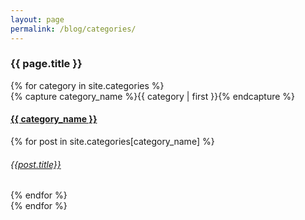 ```yaml
---
layout: page
permalink: /blog/categories/
---
```

<h3>  {{ page.title }} </h3>

<div id="categories">
{% for category in site.categories %}
  <div class="category-box" >
    {% capture category_name %}{{ category | first }}{% endcapture %}
    <div id="#{{ category_name | slugize }}"></div>
    <h4 class="category-head"><a href="{{ site.baseurl }}/blog/categories/{{ category_name }}">{{ category_name }}</a></h4>
    <a name="{{ category_name | slugize }}"></a>
      {% for post in site.categories[category_name] %}
        <article class="center">
          <h6 ><a href="{{ site.baseurl }}{{ post.url }}">{{post.title}}</a></h6>
        </article>
      {% endfor %}
  </div>
{% endfor %}
</div>


